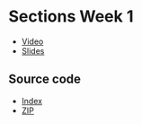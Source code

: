 # Sections Week 1

* [Video](http://cs50.tv/2011/fall/sections/6/section6.mp4)
* [Slides](http://cdn.cs50.net/2011/fall/sections/6/section6.pdf)

## Source code

* [Index](http://cdn.cs50.net/2011/fall/sections/6/section6/)
* [ZIP](http://cdn.cs50.net/2011/fall/sections/6/section6.zip)

